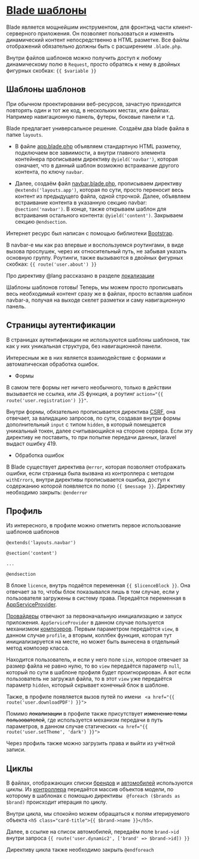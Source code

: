 # [Blade шаблоны](https://laravel.com/docs/9.x/blade#main-content)

Blade является мощнейшим инструментом, для фронтэнд части клиент-серверного приложения. Он позволяет пользоваться и изменять динамический контент непосредственно в HTML разметке. Все файлы отображений обязательно должны быть с расширением ```.blade.php```.

Внутри файлов шаблонов можно получить доступ к любому динамическому полю в ```Request```, просто обратясь к нему в двойных фигурных скобках: ```{{ $variable }}```

## Шаблоны шаблонов

При обычном проектировании веб-ресурсов, зачастую приходится повторять один и тот же код, в нескольких местах, или файлах. Например навигационную панель, футеры, боковые панели и т.д.

Blade предлагает универсальное решение. Создаём два blade файла в папке ```layouts```.

- В файле [app.blade.php](https://github.com/DavidaaWoW/LaravelCarServiceApplication/blob/main/resources/views/layouts/app.blade.php) объявляем стандартную HTML разметку, подключаем все завиимости, а внутри главного элемента контейнера прописываем директиву ```@yield('navbar')```, которая означает, что в данный шаблон возможно встраивание другого контента, по ключу ```navbar```.

- Далее, создаём файл [navbar.blade.php](https://github.com/DavidaaWoW/LaravelCarServiceApplication/blob/main/resources/views/layouts/navbar.blade.php), прописываем директиву ```@extends('layouts.app')```, которая по сути, просто переносит весь контент из предыдущего файла, одной строчкой. Далее, объявляем встраивание контента в указанную секцию navbar: ```@section('navbar')```. В конце, также открываем шаблон для встраивания остального контента: ```@yield('content')```. Закрываем секцию ```@endsection```.

Интернет ресурс был написан с помощью библиотеки [Bootstrap](https://getbootstrap.com/docs/5.2/getting-started/introduction/).

В navbar-е мы как раз впервые и воспользуемся роутингами, в виде вызова прослушек, через их относительный путь, не забывая указать основную группу. Роутинги, также вызываются в двойных фигурных скобках: ```{{ route('user.about') }}```

Про директиву @lang рассказано в разделе [локализации](https://github.com/DavidaaWoW/LaravelCarServiceApplication/tree/main/lang)

Шаблоны шаблонов готовы! Теперь, мы можем просто прописывать весь необходимый контент сразу же в файлах, просто вставляя шаблон navbar-а, получая на выходе скелет разметки и саму навигационную панель.

## Страницы аутентификации

В страницах аутентификации не используются шаблоны шаблонов, так как у них уникальная структура, без навигационной панели.

Интересным же в них является взаимодействие с формами и автоматическая обработка ошибок.

- Формы

В самом теге формы нет ничего необычного, только в действии вызывается не ссылка, или JS функция, а роутинг ```action="{{ route('user.registration') }}"```.

Внутри формы, обязательно прописывается директива [CSRF](https://laravel.com/docs/9.x/csrf#main-content), она отвечает, за валидацию запросов, по сути, создавая внутри формы дополнительный ```input``` с типом ```hidden```, в который помещается уникальный токен, далее считывающийся на стороне сервера. Если эту директиву не поставить, то при попытке передачи данных, laravel выдаст ошибку 419.

- Обработка ошибок

В Blade существует директива ```@error```, которая позволяет отображать ошибки, если страница была вызвана из контроллера с методом ```withErrors```, внутри директивы прописывается ошибка, доступ к содержанию которой появляется по полю ```{{ $message }}```. Директиву необходимо закрыть: ```@enderror```

## Профиль

Из интересного, в профиле можно отметить первое использование шаблонов шаблонов 
```
@extends('layouts.navbar')

@section('content')

...

@endsection
```

В блоке ```licence```, внутрь подаётся переменная ```{{ $licenceBlock }}```. Она отвечает за то, чтобы блок показывался лишь в том случае, если у пользователя загружены в систему права. Передаётся переменная в [AppServiceProvider](https://github.com/DavidaaWoW/LaravelCarServiceApplication/blob/main/app/Providers/AppServiceProvider.php).

[Провайдеры](https://laravel.com/docs/9.x/providers#main-content) отвечают за первоначальную инициализацию и запуск приложения. ```AppServiceProvider``` в данном случае пользуется механизмом [композеров](https://laravel.com/docs/9.x/views#view-composers). Первым параметром передаётся ```view```, в данном случае ```profile```, а вторым, коллбек функция, которая тут инициализируется на месте, но может быть вынесена в отдельный метод композер класса.

Находится пользователь, и если у него поле ```size```, которое отвечает за размер файла не равно нулю, то во ```view``` передаётся параметр ```null```, который по сути в шаблоне профиля будет проигнорирован. А вот если пользователь не загружал файла, то в этот ```view``` уже передаётся параметр ```hidden```, который скрывает конечный блок в шаблоне.

Также, в профиле появляется вызов путей по имени ``` <a href="{{ route('user.downloadPDF') }}">```

Помимо ~~локализации~~ в профиле также присутствует ~~изменение темы пользователей~~, где используется механизм передачи в путь параметров, в данном случае статических ```<a href="{{ route('user.setTheme', 'dark') }}">```

Через профиль также можно загрузить права и выйти из учётной записи.

## Циклы

В файлах, отображающих списки [брендов](https://github.com/DavidaaWoW/LaravelCarServiceApplication/blob/main/resources/views/dynamic1.blade.php) и [автомобилей](https://github.com/DavidaaWoW/LaravelCarServiceApplication/blob/main/resources/views/dynamic2.blade.php) используются циклы. Из [контроллера](https://github.com/DavidaaWoW/LaravelCarServiceApplication/blob/main/app/Http/Controllers/BrandController.php) передаётся массив объектов модели, по которому в шаблонах с помощью директивы ``` @foreach ($brands as $brand)``` происходит итерация по циклу.

Внутри цикла, мы спокойно можем обращаться к полям итерируемого объекта ```<h5 class="card-title">{{ $brand->name }}</h5>```.

Далее, в ссылке на список автомобилей, передаём поле ```brand->id``` внутри запроса ```{{ route('user.dynamic2', ['brand' => $brand->id]) }}```

Директиву цикла также необходимо закрыть ```@endforeach```
